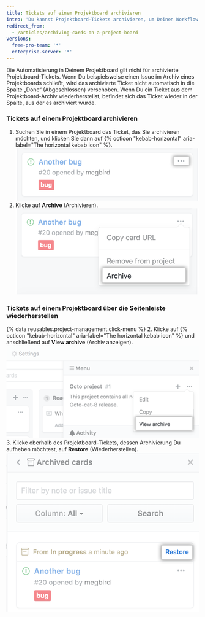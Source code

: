 ```yaml
---
title: Tickets auf einem Projektboard archivieren
intro: 'Du kannst Projektboard-Tickets archivieren, um Deinen Workflow übersichtlich zu halten, ohne die Verlaufsinformationen eines Projekts zu verlieren.'
redirect_from:
  - /articles/archiving-cards-on-a-project-board
versions:
  free-pro-team: '*'
  enterprise-server: '*'
---
```


Die Automatisierung in Deinem Projektboard gilt nicht für archivierte Projektboard-Tickets. Wenn Du beispielsweise einen Issue im Archiv eines Projektboards schließt, wird das archivierte Ticket nicht automatisch in die Spalte „Done“ (Abgeschlossen) verschoben. Wenn Du ein Ticket aus dem Projektboard-Archiv wiederherstellst, befindet sich das Ticket wieder in der Spalte, aus der es archiviert wurde.

### Tickets auf einem Projektboard archivieren

1. Suchen Sie in einem Projektboard das Ticket, das Sie archivieren möchten, und klicken Sie dann auf {% octicon "kebab-horizontal" aria-label="The horizontal kebab icon" %}. ![Liste der Optionen für das Bearbeiten eines Projektboard-Tickets](/assets/images/help/projects/select-archiving-options-project-board-card.png)
2. Klicke auf **Archive** (Archivieren). ![Option zum Archivieren aus Menü auswählen](/assets/images/help/projects/archive-project-board-card.png)

### Tickets auf einem Projektboard über die Seitenleiste wiederherstellen

{% data reusables.project-management.click-menu %}
2. Klicke auf {% octicon "kebab-horizontal" aria-label="The horizontal kebab icon" %} und anschließend auf **View archive** (Archiv anzeigen). ![Option zum Anzeigen des Archivs aus Menü auswählen](/assets/images/help/projects/select-view-archive-option-project-board-card.png)
3. Klicke oberhalb des Projektboard-Tickets, dessen Archivierung Du aufheben möchtest, auf **Restore** (Wiederherstellen). ![Wiederherstellung des Projektboard-Tickets auswählen](/assets/images/help/projects/restore-card.png)
